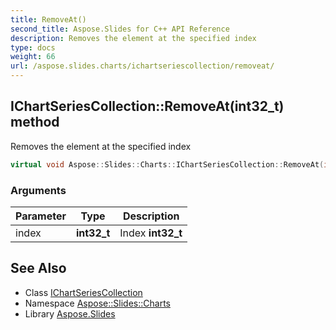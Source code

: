 ```yaml
---
title: RemoveAt()
second_title: Aspose.Slides for C++ API Reference
description: Removes the element at the specified index
type: docs
weight: 66
url: /aspose.slides.charts/ichartseriescollection/removeat/
---
```

## IChartSeriesCollection::RemoveAt(int32_t) method


Removes the element at the specified index

```cpp
virtual void Aspose::Slides::Charts::IChartSeriesCollection::RemoveAt(int32_t index)=0
```


### Arguments

| Parameter | Type | Description |
| --- | --- | --- |
| index | **int32_t** | Index **int32_t** |

## See Also

* Class [IChartSeriesCollection](../)
* Namespace [Aspose::Slides::Charts](../../)
* Library [Aspose.Slides](../../../)